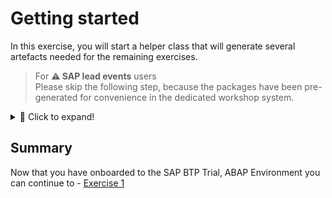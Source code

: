# Getting started

In this exercise, you will start a helper class that will generate several artefacts needed for the remaining exercises.

> For **⚠  SAP lead events** users   
> Please skip the following step, because the packages have been pre-generated for convenience in the dedicated workshop system.   
 
 <details>
  <summary>🔵 Click to expand!</summary>

## Use class ZDMO_GEN_RAP630_SINGLE to generate your starter project

Now that you have created your ABAP Cloud project you will use class `ZDMO_GEN_RAP630_SINGLE` to generate packages which will be used in exercise 1 and an extensible RAP business object which will be used in the remaining exercises 2 and 3.  

1. Right-click **Favorite Objects** and click **Add Object**.
   
2. Search for **`ZDMO_GEN_RAP630_SINGLE`**, select it and click **OK**.    

3. Right-click **`ZDMO_GEN_RAP630_SINGLE`**, select **Run As** > **ABAP Application (Console) F9**.

4. Now your packages `ZRAP630_###` and `ZRAP630_###_EXT` are created (where the suffix `###` denotes your group number and will contain everything you need. 
   Stay tuned and check the ABAP console. 

5. **⚠Copy the package names and the suffix for later use.**   
   In the "Project Explorer" right click on **Favorite Packages** and click on **Add Package...**.   
   Enter `ZRAP630_###` and and select **both** packages and click OK. 

 </details>
 
## Summary

Now that you have onboarded to the SAP BTP Trial, ABAP Environment you can continue to - [Exercise 1](../ex1/README.md)
